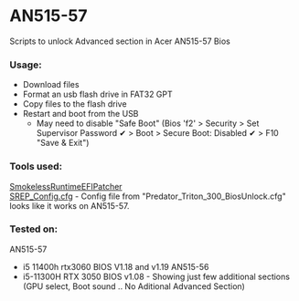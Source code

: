 # AN515-57
Scripts to unlock Advanced section in Acer AN515-57 Bios
### Usage:
  - Download files
  - Format an usb flash drive in FAT32 GPT
  - Copy files to the flash drive
  - Restart and boot from the USB
    * May need to disable "Safe Boot" (Bios 'f2' > Security > Set Supervisor Password ✔ > Boot > Secure Boot: Disabled ✔ > F10 "Save & Exit")


### Tools used:
 [SmokelessRuntimeEFIPatcher](https://github.com/SmokelessCPUv2/SmokelessRuntimeEFIPatcher "SmokelessRuntimeEFIPatcher") </br>
 [SREP_Config.cfg](https://github.com/SmokelessCPUv2/SREP-Community-Patches/blob/main/Configs/Predator_Triton_300_BiosUnlock.cfg "SREP_Config.cfg") - Config file from "Predator_Triton_300_BiosUnlock.cfg" looks like it works on AN515-57.

### Tested on:
AN515-57
  - i5 11400h rtx3060 BIOS V1.18 and v1.19
AN515-56
  - i5-11300H RTX 3050 BIOS v1.08 - Showing just few additional sections (GPU select, Boot sound .. No Aditional Advanced Section)
 

